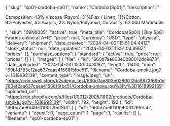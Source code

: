 {
  "slug": "sp01-cordoba-sp01",
  "name": "Cordoba(Sp01)",
  "description": "<p>Composition: 43% Viscose (Rayon), 31%Flax / Linen, 11%Cotton, 9%Polyester, 4%Acrylic, 2% Nylon/Polyamid, Durability: 62.000 Martindale </p>",
  "sku": "09N0005",
  "active": true,
  "meta_title": "Cordoba(Sp01) | Buy Sp01 Fabrics online at A+R",
  "price": null,
  "currency": "USD",
  "type": "physical",
  "delivery": "shipment",
  "date_created": "2024-04-03T15:51:04.441Z",
  "stock_status": null,
  "date_updated": "2024-04-03T15:51:04.896Z",
  "prices": [],
  "purchase_options": {
    "standard": {
      "active": true,
      "price": null,
      "prices": []
    }
  },
  "images": [
    {
      "file": {
        "id": "660d7ae803e0280012dc9873",
        "date_uploaded": "2024-04-03T15:51:04.808Z",
        "length": 11400,
        "md5": "69b1d783ef2aa637caaa41568f5fbc51",
        "filename": "Cordoba-smoke.jpg?v=1618992139",
        "content_type": "image/jpeg",
        "url": "https://cdn.swell.store/b2sdemo_test/660d7ae803e0280012dc9873/69b1d783ef2aa637caaa41568f5fbc51/Cordoba-smoke.jpg%3Fv%3D1618992139",
        "uploaded_url": "https://cdn.shopify.com/s/files/1/0012/2005/1002/products/Cordoba-smoke.jpg?v=1618992139",
        "width": 192,
        "height": 192
      },
      "id": "660d7ae804970100120ef3b1"
    }
  ],
  "id": "660d7ae8f1f9e600129fe1ab",
  "variants": {
    "count": 0,
    "page_count": 1,
    "page": 1,
    "results": []
  },
  "filename": "sp01-cordoba-sp01"
}